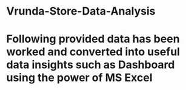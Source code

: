 # Vrunda-Store-Data-Analysis
# Following provided data has been worked and converted into useful data insights such as Dashboard using the power of MS Excel
